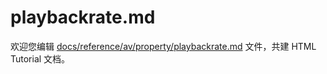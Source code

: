 playbackrate.md
===

欢迎您编辑 <a target="__blank" href="https://github.com/jaywcjlove/html-tutorial/blob/main/docs/reference/av/property/playbackrate.md">docs/reference/av/property/playbackrate.md</a> 文件，共建 HTML Tutorial 文档。